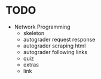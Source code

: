 # TODO

- Network Programming
  - skeleton
  - autograder request response
  - autograder scraping html
  - autograder following links
  - quiz
  - extras
  - link